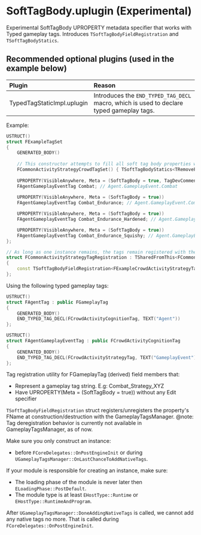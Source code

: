 # SoftTagBody.uplugin (Experimental)
Experimental SoftTagBody UPROPERTY metadata specifier that works with Typed gameplay tags.
Introduces `TSoftTagBodyFieldRegistration` and `TSoftTagBodyStatics`.

## Recommended optional plugins (used in the example below)
| Plugin | Reason |
| :----- | :----- |
| TypedTagStaticImpl.uplugin | Introduces the `END_TYPED_TAG_DECL` macro, which is used to declare typed gameplay tags. |

Example:
```cpp
USTRUCT()
struct FExampleTagSet
{
	GENERATED_BODY()
	
	// This constructor attempts to fill all soft tag body properties with its corresponding tag value.
	FCommonActivityStrategyCrowdTagSet() { TSoftTagBodyStatics<TRemovePointer<decltype(this)>::Type>::InitFields<FAgentGameplayEventTag>(this); }
	
	UPROPERTY(VisibleAnywhere, Meta = (SoftTagBody = true, TagDevComment = "Tag dev comment that's used when this property gets registered as native gameplay tag. "))
	FAgentGameplayEventTag Combat; // Agent.GameplayEvent.Combat
	
	UPROPERTY(VisibleAnywhere, Meta = (SoftTagBody = true))
	FAgentGameplayEventTag Combat_Endurance; // Agent.GameplayEvent.Combat.Endurance

	UPROPERTY(VisibleAnywhere, Meta = (SoftTagBody = true))
	FAgentGameplayEventTag Combat_Endurance_Hardened; // Agent.GameplayEvent.Combat.Hardened

	UPROPERTY(VisibleAnywhere, Meta = (SoftTagBody = true))
	FAgentGameplayEventTag Combat_Endurance_Squishy; // Agent.GameplayEvent.Combat.Squishy
};

// As long as one instance remains, the tags remain registered with the gameplay tags module.
struct FCommonActivityStrategyTagRegistration : TSharedFromThis<FCommonActivityStrategyTagRegistration>
{
	const TSoftTagBodyFieldRegistration<FExampleCrowdActivityStrategyTagSet, FCrowdActivityStrategyTag> CrowdRegistration;
};
```

Using the following typed gameplay tags:

```cpp
USTRUCT()
struct FAgentTag : public FGameplayTag
{
	GENERATED_BODY()
	END_TYPED_TAG_DECL(FCrowdActivityCognitionTag, TEXT("Agent"))
};

USTRUCT()
struct FAgentGameplayEventTag : public FCrowdActivityCognitionTag
{
	GENERATED_BODY()
	END_TYPED_TAG_DECL(FCrowdActivityStrategyTag, TEXT("GameplayEvent"))
};
```



Tag registration utility for FGameplayTag (derived) field members that:
- Represent a gameplay tag string. E.g: Combat_Strategy_XYZ
- Have UPROPERTY(Meta = (SoftTagBody = true)) without any Edit specifier

`TSoftTagBodyFieldRegistration` struct registers/unregisters the property's FName at construction/destruction with the GameplayTagsManager.
@note: Tag deregistration behavior is currently not available in GameplayTagsManager, as of now.

Make sure you only construct an instance:
- before `FCoreDelegates::OnPostEngineInit` or during `UGameplayTagsManager::OnLastChanceToAddNativeTags`.

If your module is responsible for creating an instance, make sure:
- The loading phase of the module is never later then `ELoadingPhase::PostDefault`.
- The module type is at least `EHostType::Runtime` or `EHostType::RuntimeAndProgram`.

After `UGameplayTagsManager::DoneAddingNativeTags` is called, we cannot add any native tags no more.
That is called during `FCoreDelegates::OnPostEngineInit`.

